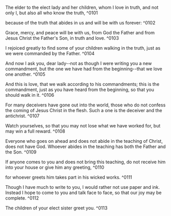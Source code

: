 The elder to the elect lady and her children, whom I love in truth, and not only I, but also all who know the truth, ^0101

because of the truth that abides in us and will be with us forever: ^0102

Grace, mercy, and peace will be with us, from God the Father and from Jesus Christ the Father's Son, in truth and love. ^0103

I rejoiced greatly to find some of your children walking in the truth, just as we were commanded by the Father. ^0104

And now I ask you, dear lady--not as though I were writing you a new commandment, but the one we have had from the beginning--that we love one another. ^0105

And this is love, that we walk according to his commandments; this is the commandment, just as you have heard from the beginning, so that you should walk in it. ^0106

For many deceivers have gone out into the world, those who do not confess the coming of Jesus Christ in the flesh. Such a one is the deceiver and the antichrist. ^0107

Watch yourselves, so that you may not lose what we have worked for, but may win a full reward. ^0108

Everyone who goes on ahead and does not abide in the teaching of Christ, does not have God. Whoever abides in the teaching has both the Father and the Son. ^0109

If anyone comes to you and does not bring this teaching, do not receive him into your house or give him any greeting, ^0110

for whoever greets him takes part in his wicked works. ^0111

Though I have much to write to you, I would rather not use paper and ink. Instead I hope to come to you and talk face to face, so that our joy may be complete. ^0112

The children of your elect sister greet you. ^0113